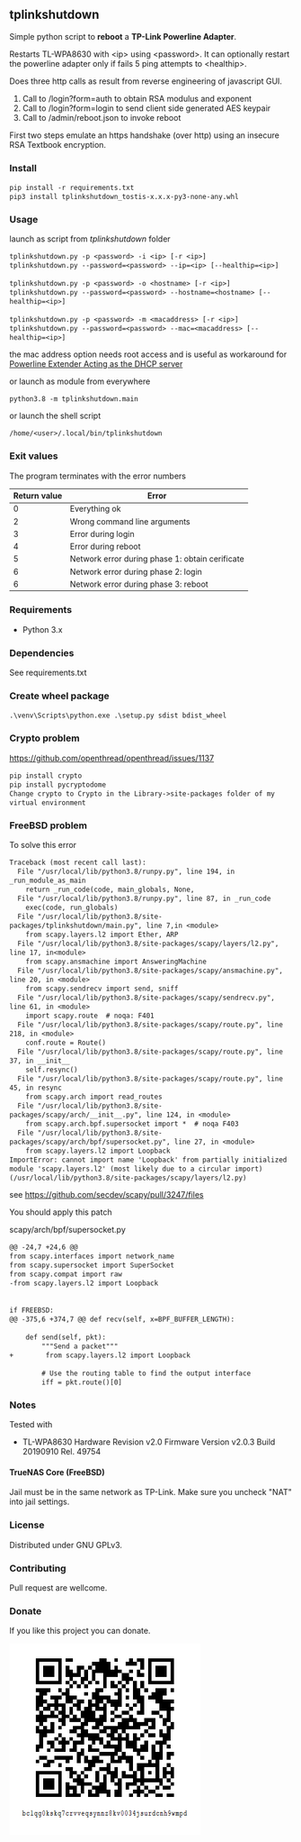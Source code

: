 ## tplinkshutdown

Simple python script to **reboot** a **TP-Link Powerline Adapter**.

Restarts TL-WPA8630 with \<ip> using \<password>. It can optionally restart the powerline adapter only if fails 5 ping attempts to \<healthip>.

Does three http calls as result from reverse engineering of javascript GUI.
1) Call to /login?form=auth to obtain RSA modulus and exponent
2) Call to /login?form=login to send client side generated AES keypair
3) Call to /admin/reboot.json to invoke reboot

First two steps emulate an https handshake (over http) using an insecure RSA Textbook encryption.

### Install
```
pip install -r requirements.txt
pip3 install tplinkshutdown_tostis-x.x.x-py3-none-any.whl
```

### Usage
launch as script from *tplinkshutdown* folder
```
tplinkshutdown.py -p <password> -i <ip> [-r <ip>]
tplinkshutdown.py --password=<password> --ip=<ip> [--healthip=<ip>]

tplinkshutdown.py -p <password> -o <hostname> [-r <ip>]
tplinkshutdown.py --password=<password> --hostname=<hostname> [--healthip=<ip>]

tplinkshutdown.py -p <password> -m <macaddress> [-r <ip>]
tplinkshutdown.py --password=<password> --mac=<macaddress> [--healthip=<ip>]
```
the mac address option needs root access and is useful as workaround for [Powerline Extender Acting as the DHCP server](https://community.tp-link.com/en/home/forum/topic/265692)


or launch as module from everywhere
```
python3.8 -m tplinkshutdown.main
```

or launch the shell script
```
/home/<user>/.local/bin/tplinkshutdown 
```

### Exit values
The program terminates with the error numbers

| Return value | Error                |
|---|------------------------------|
| 0 | Everything ok                |
| 2 | Wrong command line arguments |
| 3 | Error during login           |
| 4 | Error during reboot          |
| 5 | Network error during phase 1: obtain cerificate          |
| 6 | Network error during phase 2: login          |
| 6 | Network error during phase 3: reboot          |

### Requirements

- Python 3.x 

### Dependencies

See requirements.txt

### Create wheel package
```
.\venv\Scripts\python.exe .\setup.py sdist bdist_wheel
```

### Crypto problem

https://github.com/openthread/openthread/issues/1137

```
pip install crypto
pip install pycryptodome
Change crypto to Crypto in the Library->site-packages folder of my virtual environment
```

### FreeBSD problem
To solve this error
```
Traceback (most recent call last):
  File "/usr/local/lib/python3.8/runpy.py", line 194, in _run_module_as_main
    return _run_code(code, main_globals, None,
  File "/usr/local/lib/python3.8/runpy.py", line 87, in _run_code
    exec(code, run_globals)
  File "/usr/local/lib/python3.8/site-packages/tplinkshutdown/main.py", line 7,in <module>
    from scapy.layers.l2 import Ether, ARP
  File "/usr/local/lib/python3.8/site-packages/scapy/layers/l2.py", line 17, in<module>
    from scapy.ansmachine import AnsweringMachine
  File "/usr/local/lib/python3.8/site-packages/scapy/ansmachine.py", line 20, in <module>
    from scapy.sendrecv import send, sniff
  File "/usr/local/lib/python3.8/site-packages/scapy/sendrecv.py", line 61, in <module>
    import scapy.route  # noqa: F401
  File "/usr/local/lib/python3.8/site-packages/scapy/route.py", line 218, in <module>
    conf.route = Route()
  File "/usr/local/lib/python3.8/site-packages/scapy/route.py", line 37, in __init__
    self.resync()
  File "/usr/local/lib/python3.8/site-packages/scapy/route.py", line 45, in resync
    from scapy.arch import read_routes
  File "/usr/local/lib/python3.8/site-packages/scapy/arch/__init__.py", line 124, in <module>
    from scapy.arch.bpf.supersocket import *  # noqa F403
  File "/usr/local/lib/python3.8/site-packages/scapy/arch/bpf/supersocket.py", line 27, in <module>
    from scapy.layers.l2 import Loopback
ImportError: cannot import name 'Loopback' from partially initialized module 'scapy.layers.l2' (most likely due to a circular import) (/usr/local/lib/python3.8/site-packages/scapy/layers/l2.py)
```
see https://github.com/secdev/scapy/pull/3247/files

You should apply this patch

scapy/arch/bpf/supersocket.py
```
@@ -24,7 +24,6 @@
from scapy.interfaces import network_name
from scapy.supersocket import SuperSocket
from scapy.compat import raw
-from scapy.layers.l2 import Loopback


if FREEBSD:
@@ -375,6 +374,7 @@ def recv(self, x=BPF_BUFFER_LENGTH):

    def send(self, pkt):
        """Send a packet"""
+        from scapy.layers.l2 import Loopback

        # Use the routing table to find the output interface
        iff = pkt.route()[0]
```



### Notes

Tested with
- TL-WPA8630 Hardware Revision v2.0 Firmware Version v2.0.3 Build 20190910 Rel. 49754

#### TrueNAS Core (FreeBSD)
Jail must be in the same network as TP-Link. Make sure you uncheck "NAT" into jail settings.

### License
Distributed under GNU GPLv3.

### Contributing
Pull request are wellcome.

### Donate
If you like this project you can donate.

[![bitcoin-qrcode](https://github.com/Tostis/tplinkshutdown/blob/master/donate-bitcoin.png)](https://github.com/Tostis/tplinkshutdown/blob/master/bitcoin-address.txt)
